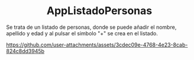 <h1 align="center">AppListadoPersonas</h1>

<p>Se trata de un listado de personas, donde se puede añadir el nombre, apellido y edad y al pulsar el simbolo "+" se crea en el listado.</p>

https://github.com/user-attachments/assets/3cdec09e-4768-4e23-8cab-824c8dd3945b

